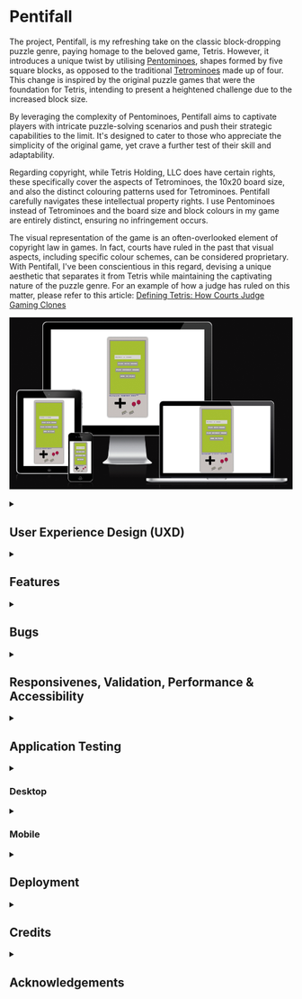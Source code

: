 # Pentifall

The project, Pentifall, is my refreshing take on the classic block-dropping puzzle genre, paying homage to the beloved game, Tetris. However, it introduces a unique twist by utilising [Pentominoes](https://en.wikipedia.org/wiki/Pentomino), shapes formed by five square blocks, as opposed to the traditional [Tetrominoes](https://en.wikipedia.org/wiki/Tetromino) made up of four. This change is inspired by the original puzzle games that were the foundation for Tetris, intending to present a heightened challenge due to the increased block size.

By leveraging the complexity of Pentominoes, Pentifall aims to captivate players with intricate puzzle-solving scenarios and push their strategic capabilities to the limit. It's designed to cater to those who appreciate the simplicity of the original game, yet crave a further test of their skill and adaptability.

Regarding copyright, while Tetris Holding, LLC does have certain rights, these specifically cover the aspects of Tetrominoes, the 10x20 board size, and also the distinct colouring patterns used for Tetrominoes. Pentifall carefully navigates these intellectual property rights. I use Pentominoes instead of Tetrominoes and the board size and block colours in my game are entirely distinct, ensuring no infringement occurs.

The visual representation of the game is an often-overlooked element of copyright law in games. In fact, courts have ruled in the past that visual aspects, including specific colour schemes, can be considered proprietary. With Pentifall, I've been conscientious in this regard, devising a unique aesthetic that separates it from Tetris while maintaining the captivating nature of the puzzle genre. For an example of how a judge has ruled on this matter, please refer to this article: [Defining Tetris: How Courts Judge Gaming Clones](https://arstechnica.com/gaming/2012/06/defining-tetris-how-courts-judge-gaming-clones/)

![Pentifall](assets/images/amiresponsive.png)

<!-- UXD -->
<details>
<summary><h2>User Experience Design (UXD)</h2></summary>

<!-- Strategy -->
<details>
<summary><h3>Strategy</h3></summary>

<!-- Strategy - User Stories -->
<details>
<summary><h4>User Stories</h4></summary>

#### First Time Visitor Goals

- As a First Time User, I want to easily understand the main purpose of the game and learn more about its unique concept.
- As a First Time User, I want to be able to easily navigate the game interface, access instructions and start playing immediately.
- As a First Time User, I want to have a responsive gaming experience, allowing me to play on my desktop or mobile device seamlessly.
- As a First Time User, I want to find ways to follow the game's updates on different social media platforms.

#### Returning Visitor Goals

- As a Returning User, I want to experience new challenges and levels in the game that help me further enhance my problem-solving skills.
- As a Returning User, I want to be able to share my scores and compete with other users to increase the game's interactivity and excitement.
- As a Returning User, I want to be able to easily contact the game developer to provide feedback or report issues.

#### Frequent Visitor Goals

- As a Frequent User, I want to check if there are any updates, new levels or features added to the game.
- As a Frequent User, I want to keep track of my progress and improvements in the game over time.
- As a Frequent User, I want to subscribe to the game updates so that I receive notifications about any major changes, new challenges or game-related news.

</details>
<details>
<summary><h4>Site Owner Goals</h4></summary>

- As a Site Owner, I want to create an engaging and responsive game that provides a unique spin on classic puzzle mechanics.
- As a Site Owner, I want to inform users of any new updates, features or changes in the game, keeping them engaged and excited.
- As a Site Owner, I want to explore potential revenue avenues, such as in-app purchases or partnerships with game-related entities.
- As a Site Owner, I want to increase the exposure of the game on social media platforms, building a broader community of puzzle game enthusiasts.
- As a Site Owner, I want to receive feedback and communication from the users, allowing for game improvement and community engagement.
- As a Site Owner, I want to establish a bond with the users, allowing them to know the person behind the game, building trust, and a sense of community.

</details>

<!-- Strategy - Competition -->
<details>
<summary><h4>Competition</h4></summary>

[Tetris](https://en.wikipedia.org/wiki/Tetris): The timeless classic that started the falling block puzzle genre. Its simple mechanics, combined with its engaging gameplay, have made it a staple in the gaming world. It continues to appeal to a broad range of players, offering both casual and competitive gaming modes.

Strengths:

- Wide recognition: The game is a household name and synonymous with the falling-block puzzle genre.
- Simple yet addictive gameplay: Its mechanics are easy to understand but hard to master, which keeps players engaged.
- Multi-platform availability: It is available on almost all gaming platforms, allowing for a broad player base.

Weaknesses:

- Limited innovation: The game has largely remained the same since its inception, which might make some players seek more innovative alternatives.
- No multi-player: The classic version lacks real-time multiplayer capabilities, which are in high demand today.

[Tetr](Tetr.io): This is an online multiplayer version of Tetris. Its primary selling point is the ability to play against other players in real-time, offering both casual and competitive modes.

Strengths:

- Real-time multiplayer: It allows players to compete against each other in real-time, a feature that is not common in many Tetris-like games.
- Customisable experience: Players can adjust various game settings to their preference.

Weaknesses:

- Complexity: The various customisable settings may seem overwhelming to new or casual players.
- Less well-known: Compared to Tetris, it has lower brand recognition and popularity.

[Pentix (1986)](https://tetris.wiki/Pentix): Pentix is a variant of the classic Tetris game, developed and released in 1986. Like Tetris, it's a falling block puzzle game. The key distinction lies in its use of Pentominoes - geometric shapes composed of five square blocks - as opposed to Tetrominoes (four square blocks) used in classic Tetris. This increases the complexity of the gameplay and makes it more challenging for players. It was one of the first major adaptations of the Tetris concept.

Strengths:

- Unique mechanics: Utilising Pentominoes increases the complexity of the game, offering a new layer of challenge for players.
- Early innovator: Being an early variant of Tetris, it has historical significance in the evolution of falling block puzzle games.

Weaknesses:

- Dated graphics: As a game from 1986, the visual presentation can be considered outdated compared to modern games, potentially less appealing to younger audiences.
- Lower recognition: Despite its innovative gameplay, it's not as well-known as Tetris or other similar games, resulting in a smaller player base.
- Limited platforms: Being an older game, it might not be available on modern gaming platforms, limiting its accessibility.
</details>

<!-- Strategy - Strategy Tradeoffs -->
<details>
<summary><h4>Strategy Tradeoffs</h4></summary>

![Pentifall Tradeoff Table](assets/images/readme/uxd/strategy/pentifall_strategy-tradeoffs-table.png)

![Pentifall Surge Tradeoff_Graph](assets/images/readme/uxd/strategy/pentifall_strategy_tradeoffs_graph.png)

</details>

<!-- Scope -->
<details>
    <summary><h3>Scope</h3></summary>

<!-- Scope - Sprint 1 -->
<details>
    <summary><h4>Sprint 1</h4></summary>

#### Sprint 1 Features

- Build a responsive falling puzzle game
- Educate users on how to play the game - Inform users about the controls
- Option to play with or without music - Including a music option can enhance the overall gaming experience and keep player's more engaged.

#### Sprint 1 Requirement Types

- Languages: HTML, CSS & Javascript
- Text
- Audio

</details>

<!-- Scope - Sprint 2 -->
<details>
    <summary><h4>Sprint 2</h4></summary>

#### Sprint 2 Features

- Community building through competition - Introducing score-sharing and leadboards can foster a sense of community and competition among players.
- Social media presence - An active social media presense can help keep the community engaged, provide updates and attrack new users.

#### Sprint 2 Requirement Types

- Languages: HTML, CSS & Javascript
- Text
- Audio

</details>

<!-- Scope - Sprint 3 -->
<details>
    <summary><h4>Sprint 3+</h4></summary>

#### Sprint 3+ Features

- Adaptive difficulty levels - Catering to a wide range of players, from beginners to puzzle game veterans, by introducing different difficult settings can enhance user engagement.
- Interactive tutorials - A tutorial mode can help new usders understand the gameplay mechanics.
- Game updates and new challenges - Regularly updating the game with new levels or challenges can keep players engaged and returning.
- Monetisation - In-app purchases, such as aesthetic upgrades or additional challenges.

#### Sprint 3+ Requirement Types

- Languages: HTML, CSS & JavaScript
- Text
- Audio

</details>
</details>

<!-- Structure -->
<details>
    <summary><h3>Structure</h3></summary>

Touchpoints - Responsive Website

![Pentifall Surge Information Architecture](assets/images/readme/uxd/structure/pentifall-information-architecture.png)

</details>

<!-- Skeleton -->
<details>
    <summary><h3>Skeleton</h3></summary>

<h4>Pentifall Wireframes</h4>

Start Screen
![Start Screen](assets/images/readme/uxd/skeleton/pentifall-startscreen.png)

Game Screen
![Game Screen](assets/images/readme/uxd/skeleton/pentifall-gamescreen.png)

How To Play Screen
![How To Play Screen](assets/images/readme/uxd/skeleton/pentifall-how_to_play_screen.png)

Game Over Screen
![Game Over Screen](assets/images/readme/uxd/skeleton/pentifall-game_over_screen.png)

</details>

<!-- Surface -->
<details>
    <summary><h3>Surface</h3></summary>

<h4>Fonts</h4>

All text - [Press Start 2P](https://fonts.google.com/specimen/Press+Start+2P?preview.text=Please%20enter%203%20characters%20or%20more&preview.text_type=custom)
I'm going with Press Start 2P for all of my text as it lends itself well to a game.

<h4>Colours</h4>

Drawing significant inspiration from the classic Game Boy, I was intrigued by the distinctive green screen. This design choice was made to ensure optimal visibility for black colors. Despite my extensive search, I was unable to find a precise hexadecimal color code for this unique shade of green. Nevertheless, I opted for #9bbc0f.

For accurately capturing the colors of the physical Game Boy, I used the [Eye Dropper](https://eyedropper.org/) tool on an image of the [Game Boy](https://en.wikipedia.org/wiki/Game_Boy#/media/File:Game-Boy-FL.jpg). This approach provided me with a faithful representation of the console's iconic color palette.

<summary><h4>Technologies Used</h4></summary>

<details>
<summary><h5>Languages</h5></summary>

- HTML
- CSS
- Javascript

</details>

<details>
<summary><h5>Websites, Software & other Tools</h5></summary>

- [Codeanywhere](https://codeanywhere.com/solutions/collaborate) This is was my IDE for the project.
- [CodePen](codepen.io) I used this to test code outside of [Codeanywhere](https://codeanywhere.com/solutions/collaborate) so that I didn't use up hours unnecessarily.
- [Git](https://git-scm.com/) Used to commit and push code to [Github](https://github.com/).
- [Github](https://github.com/) This was used as a remote repository and I also used Github pages to host the live site.
- [Conventional Commits](https://www.conventionalcommits.org/en/v1.0.0-beta.2/) Used to learn and stick to a conventional commit framework.
- [Illustrator](https://www.adobe.com/uk/products/illustrator.html) Used to create image that I used for the favicon.
- [AdobeXD](https://helpx.adobe.com/support/xd.html) Used to create wireframes.
- [Google Fonts](https://fonts.google.com/) Sourcing fonts.
- [Google Webfonts Helper](https://gwfh.mranftl.com/fonts) Used to download google fonts in WOFF2 format.
- [W3Schools](https://www.w3schools.com/) Used to learn more about CSS and Javascript.
- [MDN Web Docs](https://developer.mozilla.org/en-US/docs/Web/JavaScript) Used to learn more about Javascript.
- [Youtube](https://www.youtube.com/) Used to learn more about Git, CSS and Javascript.
- [Codepen](https://codepen.io/sosuke/pen/Pjoqqp) Used to learn more about CSS and Javascript.
- [Am I Responsive?](https://ui.dev/amiresponsive) Used to create mock-ups for various screen sizes.
- [Dynamic Drive](http://tools.dynamicdrive.com/favicon/) Used to create favicon.

</details>
</details>
</details>
</details>

</details>

<!-- FEATURES -->
<details>

<summary><h2>Features</h2></summary>

<h3>Navigation</h3>
All navigation is controlled with buttons. From the *Start Screen* you are able to navigate to:
- The *Game With Sound*
- The *Game Without Sound*
- *How To Play Page* that displays

From the _How To Play Page_ you are able to navigate to:

- The _Start Screen_

From the _Game Over Page_ you are able to navigate to:

- The _Start Screen_

You able to use these buttons either with a mouse, the keys used in the game (that are mapped to the ScriptBoy buttons) and the buttons on the ScriptBoy (actual buttons only work on touchscreen)

![Start Screen](assets/images/readme/features/pentifall-feature-start-screen.png)

<h3>Game - Pentifall</h3>
A falling puzzle game where the objective is to fit pentominoes together so that you fill rows. When you fill a row (maximum 5 at a time), a line will be cleared and you will recieve points that increase depnding on how many you clear with one block. It includes multiple features:

- Input your name - Controlled by validation so that names use letters and are within a certain size.
- Play with or without music - There is a main theme song which loops; a rendition of the Korobeiniki Russian folk song.
- Scoreboard - Showing level and score.
- Next pentomino preview - so player can plan their moves.
- Ghost pentomino - You can see where your current pentomino is going to land based on it's current trajectory.
- Move pentomino left and right.
- Rotate pentomino clockwise and counter-clockwise.
- Increase pentomino fall speed.
- Make pentomino drop instantly
- Pause game
- Mute

![Game Screen](assets/images/readme/features/pentifall-feature-game-screen.png)

- Game over screen - Displays the players name, score and the board as it was when the game goes to a fail state. Players can then navigate back to the start screen.

![Game Over Screen](assets/images/readme/features/pentifall-feature-game-over-screen.png)

<h3>How To Play Page</h3>
Display the controls based on screen size.

![How To Play Screen](assets/images/readme/features/pentifall-feature-how-to-play-screen.png)

</details>

<!-- BUGS -->
<details>
<summary><h2>Bugs</h2></summary>

<h3>Known Bugs</h3>

1. Unitended game over state - You can move a pentomino to the side of the board before it's showing and 'hook' it on one of the edges.
2. Pentomino ghost consistency - Pentomino ghost is a lighter colour for 1 game step and then becomes the consistent colour that I've set.
3. Pentomino preview - Pentomino preview display blocks at different sizes, this should be standardised.
4. Text glitch - When the select button is pressed there is an odd text glitch on the start button text.
5. Cycling through menu items with keys or d-pad is cycling through hidden buttons.
6. Pressed a button on the gameOverScreen plays the game over sound.
7. Left and Right sound isn't played for each movement when keys are held down, or pressing in quick succession. This is also the case when rotating the pentomino quickly.

<h3>Fixed Bugs</h3>

- [Start Menu not being hidden and Game Area not being displayed](https://github.com/CharlieMcGoldrick/ci-ms2-pentifall/commit/125a448757b8a1ceef63196730fca4eaab73ae41) - Change _=_ to _-_ so that the const is using the proper variable name.
- [Start Menu would show again after briefly showing game area](https://github.com/CharlieMcGoldrick/ci-ms2-pentifall/commit/4678ff341ab56b9206f82f4475b67a192d70e46a) - Remove the form tag, as I didn't actually need to input a form but just need the name input for validation and end screen.
- [gameCanvas wasn't being captured](https://github.com/CharlieMcGoldrick/ci-ms2-pentifall/commit/e39423c6ca0fe2d5146b34156706f4b488ceba4d) - Change the ID captured from _gameCanvas_ to _board_, which was the ID on the HTML Canvas tag.
- [pentominoPosition variable couldn't be found](https://github.com/CharlieMcGoldrick/ci-ms2-pentifall/commit/cde6eb663d54d0eb41c6e47893312ec54b1f8504) - Fixed spelling on variable.
- [Scope issue with gameBoard variable](https://github.com/CharlieMcGoldrick/ci-ms2-pentifall/commit/b30b382c74102f761d5a17d5faddd51ac117d9fb) - Remove _Let_ inside the function as it was already declared at the top of my script which gives it a global scope.
- [Pentominoes weren't showing on the board](https://github.com/CharlieMcGoldrick/ci-ms2-pentifall/commit/f456a3d27db121143a9ca8e85ece3dbb4bf954e0) - I gave the pentominoes a colour where the cells were being drawn.
- [Keys weren't being found](https://github.com/CharlieMcGoldrick/ci-ms2-pentifall/commit/0bc2d4c0bff5714af02c10a4929c0205ebaecf67) - Change keycode to strings of keys.
- [Game over state due to pentominoes not moving](https://github.com/CharlieMcGoldrick/ci-ms2-pentifall/commit/611e658c9fa7b254dfa0c1cec84c7144be2457fc) - In the _gameStep_ function I changed the pentomino generation to only happen when it can't move down anymore. I also added a boolean value to _movePentomino_ so that _gameStep_ knows whether the pentomino was moved successfully.
- [fastFallSpeed would only be active for a short time](https://github.com/CharlieMcGoldrick/ci-ms2-pentifall/commit/c29af702834f145e26f9100ddcbd75de855fee21) - Add a _currentSpeed_ variable, along with a boolean to check if the _down key_ is pressed down or not. If it is pressed down then the _currentSpeed_ is changed to _fastFallSpeed_.
- [Pentominoes weren't showing well on background](https://github.com/CharlieMcGoldrick/ci-ms2-pentifall/commit/7e4944fa5abb9d3ef537b9e48efad743b509e924) - Change all main colours to be a dark shade of greyscale.
- [moveSound is looped when the space is held down to rotate](https://github.com/CharlieMcGoldrick/ci-ms2-pentifall/commit/9f37c306bd2ac1e2a162c738712503d251fa4ceb) - Add a boolean (flag) to check whether the sound has been played on the key press.
- [Spacebar had wrong flag name](https://github.com/CharlieMcGoldrick/ci-ms2-pentifall/commit/4a3fbbeeb2b7a2e08e50cfebab1a2269b566079e) - Renamed flag to the variable name set at the top.
- [Pentominoes were placed off screen](https://github.com/CharlieMcGoldrick/ci-ms2-pentifall/commit/7b9c8c534ae7eb0b9e4fd07ba481ad70369cd06a) - Set the game canvas to fit within the size of the game screen based on the aspect ratio.
- [Off screen pentomino triggered game over state](https://github.com/CharlieMcGoldrick/ci-ms2-pentifall/commit/b5ce9432b01c44933a9ba00cb294d7fe5b641742) - Change the _isValidPosition_ function to not check blocks above the board, but then check if one is placed and hit's the top line.
- [Screen wasn't on top of the other elements](https://github.com/CharlieMcGoldrick/ci-ms2-pentifall/commit/a125dff383f6e7f7af2168b59785769598f38870) - Change _#screen_ to have _position:relative_ as _position:static_ doesn't work with z-index.
- [Some audio wasn't playing correctly](https://github.com/CharlieMcGoldrick/ci-ms2-pentifall/commit/566d7fec8c46343e3965ad46ae7af1f11e26f21b) - Change boolean value in _startGame_ function to _soundStatus_ and then store that vlaue in the _startGame_ variable.
- [Delay on fastFallSpeed](https://github.com/CharlieMcGoldrick/ci-ms2-pentifall/commit/cb7e26f26d6ae1f50805663bda1e0ff5f7f9a5ee) - I added the _gameStep_ function within the _key down_ controls so that these effects are instant.
- [dropPentomino can be held down](https://github.com/CharlieMcGoldrick/ci-ms2-pentifall/commit/cb7e26f26d6ae1f50805663bda1e0ff5f7f9a5ee) - This would cause frustrating gameplay, so I added a flag _isShiftKeyDown_.
- [404 error with sound icon images](https://github.com/CharlieMcGoldrick/ci-ms2-pentifall/commit/dcb93ddae181fe30d834af2ef2276d5ac34c0c35) - Removed `/` from the file path so that the images loaded correctly.
- [Sound would play when vame validation failed](https://github.com/CharlieMcGoldrick/ci-ms2-pentifall/commit/85c0efcb8548cd1c1187de1839eff07711ca5886) - Removed some code that starts playing the music when the _Play with Sound_ button is pressed.

</details>

<details>
<summary><h2>Responsivenes, Validation, Performance & Accessibility</h2></summary>

<details>
<summary><h2>Responsivenes</h2></summary>

Responsiveness was tested by using [Responsive Design Checker](https://responsivedesignchecker.com/checker.php?url=https%3A%2F%2Fcharliemcgoldrick.github.io%2Fci-ms2-pentifall%2F&width=1400&height=700).
The screen can be seen on all screen sizes and if the user scrolls a bit on mobile devices then the buttons are visible to be touched.

</details>

<h4>Validation</h4>

All HTML passed the [w3C HTML Validation](https://validator.w3.org/nu/?doc=https%3A%2F%2Fcharliemcgoldrick.github.io%2Fci-ms2-pentifall%2F).

<details>
<summary><h4>HTML Validation</h4></summary>

![w3C Validator - Markup - Index](assets/images/readme/html-validation/w3c-validator-markup-index.png)

</details>

All CSS passed the [w3C CSS Validation](https://jigsaw.w3.org/css-validator/validator?uri=https%3A%2F%2Fcharliemcgoldrick.github.io%2Fci-ms2-pentifall%2F&profile=css3svg&usermedium=all&warning=1&vextwarning=&lang=en).
<details>
<summary><h4>CSS Validation</h4></summary>

![w3C Validator - Markup - Home](assets/images/readme/css-validation/w3c-validator-css-style.png)

</details>

All JS passed the [JSHint](https://jshint.com/) validation.
<details>
<summary><h4>JS Validation</h4></summary>

There are only warnings regarding the use of certain techniques that require ES6.

</details>

<h3>Performance & Accessibility</h3>

I used [WAVE Web Accessibility Evaluation Tool](https://wave.webaim.org/) and it passed with 0 errors.

I also used [Google Lighthouse](https://developer.chrome.com/docs/lighthouse/overview) and it was in the high greens for performance, accessbility and best practises.

<details>
<summary><h4>Google Lighthouse</h4></summary>

Lighthouse Desktop Navigation Test
![Google Lighthouse - Initial Screen - Desktop](assets/images/readme/google-lighthouse/google-lighthouse-initial-screen-desktop.png)

Lighthouse Mobile Navigation Test
![Google Lighthouse - Initial Screen - Mobile](assets/images/readme/google-lighthouse/google-lighthouse-initial-screen-mobile.png)

Lighthouse Mobile Snapshot Test (I added this so that I can test the site whilst the game is running)
![Google Lighthouse - During Game - Snapshot](assets/images/readme/google-lighthouse/google-lighthouse-snapshot.png)

</details>
</details>

<!-- Application Testing -->
<details>
<summary><h2>Application Testing</h2></summary>

<h3>All Screen Sizes</h3>
<details>
<summary><h4>Start Screen</h4></summary>

Expected - When the site loads, the start screen should be presented. It should have an input, _Play with Sound_ button, _Play without Sound_ button & _How to Play_ Button displayed on the screen. At the bottom right of the screen should be a _sound off_ icon as the `isSoundOn` flag initially set to `False`. Below the screen should be the _physical_ buttons.
Testing - Tested the feature by loading the app.
Result - The feature responded as expected.

Expected - Inputting a name shorter than 3 characters or using numbers should throw up a relevant error. If both errors are met, then both errors should be displayed and the game shouldn't start.
Testing - Tested the feature by inputting a name shorter than 3 characters and inputting non-letters.
Result - The feature responded as expected.
</details>

<details>
<summary><h4>Game Screen</h4></summary>

Expected - The music should loop
Testing - Tested the feature by playing the game.
Result - The feature responded as expected.

</details>

<details>
<summary><h4>Game Over Screen</h4></summary>

Expected - Gameover screen should display the inputted name, _Final Score_, _Final Level_ and a _Start Screen_ button. In the background the gameboard should be displayed as it was before the user entered the gameover state.
Testing - Tested the feature by hitting the top of the game board which triggers the gameover state.
Result - The feature responded as expected.

Expected - Keys shouldn't be active in this screen.
Testing - Tested the feature by pressing/touching keys.
Result - There is a bug related to sound (See Known Bug 6), so it seems like the keys are still _active_.

</details>
</details>

<details>
<summary><h3>Desktop</h3></summary>

Tested on a 2560x1440 screen.

<h4>Start Screen</h4>
Expected - Hovering the cursor over the buttons should change the colour.
Testing - Tested the feature by using the cursor to hover over the buttons.
Result - The feature responded as expected.

Expected - Clicking the _Play with Sound_ button should start the game with sound and the _sound off_ icon should disappear.
Testing - Tested the feature by clicking the _Play with Sound_ button.
Result - The feature responded as expected.

Expected - Clicking the _Play without Sound_ button should start the game without sound and the _sound off_ icon should disappear.
Testing - Tested the feature by clicking the _Play without Sound_ button.
Result - The feature responded as expected.

Expected - Clicking the _How to Play_ button should display _How to play Screen_.
Testing - Tested the feature by clicking the _How to Play_ button.
Result - The feature responded as expected.

<h4>How To Play Screen</h4>

Expected - The desktop controls should be displayed.
Testing - Tested the feature by clicking the _How to Play_ button.
Result - The feature responded as expected.

Expected - Clicking the _Start Screen_ button should return the user back to the start screen.
Testing - Tested the feature by clicking the _Start Screen_ button.
Result - The feature responded as expected.

<h4>Game Screen</h4>

Expected - Pressing the right and left arrow key should move the pentomino respectivly. A sound should be played if the sound is on.
Testing - Tested the feature by pressing the right and left arrow key.
Result - The feature didn't respond as expected due to a bug related to sound (See Known Bug 7).

Expected - Holding the right and left arrow key should move the pentomino respectivly. A sound should be played if the sound is on.
Testing - Tested the feature by pressing the right and left arrow key.
Result - The feature didn't respond as expected due to a bug related to sound (See Known Bug 7).

Expected - Pressing the up arrow key should rotate the pentomino counter-clockwise. A sound should be played if the sound is on.
Testing - Tested the feature by pressing the up arrow key.
Result - The feature didn't respond as expected due to a bug related to sound (See Known Bug 7).

Expected - Pressing the down arrow key should rotate the pentomino clockwise. A sound should be played if the sound is on.
Testing - Tested the feature by pressing the down arrow key.
Result - The feature didn't respond as expected due to a bug related to sound (See Known Bug 7).

Expected - Pressing the spacebar should speed up the pentomino fall.
Testing - Tested the feature by pressing the spacebar.
Result - The feature responded as expected.

Expected - Holding the spacebar should speed up the pentomino fall.
Testing - Tested the feature by holding the spacebar.
Result - The feature responded as expected.

Expected - Pressing the shift key should instantly place the pentomino.
Testing - Tested the feature by pressing the shift key.
Result - The feature responded as expected.

Expected - Pressing the CTRL key should pause the game and the sound should stop.
Testing - Tested the feature by pressing the CTRL key.
Result - The feature responded as expected.

Expected - Pressing the M key should mute the game. The relative sound icon should be displayed.
Testing - Tested the feature by pressing M key.
Result - The feature responded as expected.

<h4>Game Over Screen</h4>

Expected - Clicking the _Start Screen_ button should return the user to the the _Start Screen_.
Testing - Tested the feature by clicking the _Start Screen_ button.
Result - The feature responded as expected.
</details>


</details>

<details>
<summary><h3>Mobile</h3></summary>

Tested on a Galaxy S8 screen.

<h4>Start Screen</h4>

Expected - Using the _dpad_ the cursor over the buttons should change the colour to signify what is currently selected.
Testing - Tested the feature by using the dpad to select menu elements.
Result - The feature technically works but there is a bug (See Known Bug 5).

Expected - Pressing the _x_ button should start the game or show controls if the button is currently selected.
Testing - Tested the feature by using the _dpad_ to select each button and then pressed _x_ to select that button.
Result - The feature responded as expected.

Expected - Touching the _Play with Sound_ button should start the game with sound and the _sound off_ icon should disappear.
Testing - Tested the feature by touching the _Play with Sound_ button.
Result - The feature responded as expected.

Expected - Touching the _Play without Sound_ button should start the game without sound and the _sound off_ icon should disappear.
Testing - Tested the feature by touching the _Play without Sound_ button.
Result - The feature responded as expected.

Expected - Touching the _How to Play_ button should display the _How to play Screen_.
Testing - Tested the feature by touching the _How to Play_ button.
Result - The feature responded as expected.

<h4>How To Play Screen</h4>

Expected - The mobile controls should be displayed.
Testing - Tested the feature by clicking the _How to Play_ button.
Result - The feature responded as expected.

Expected - Touching the _Start Screen_ button should return the user back to the start screen.
Testing - Tested the feature by touching the _Start Screen_ button.
Result - The feature responded as expected.

<h4>Game Screen</h4>

Expected - Touching the right and left dpad should move the pentomino respectivly. A sound should be played if the sound is on.
Testing - Tested the feature by touching the right and left arrow key.
Result - The feature didn't respond as expected due to a bug related to sound (See Known Bug 7).

Expected - Touching the up dpad should rotate the pentomino counter-clockwise. A sound should be played if the sound is on.
Testing - Tested the feature by touching the dpad.
Result - The feature didn't respond as expected due to a bug related to sound (See Known Bug 7).

Expected - Touching the down dpad should rotate the pentomino clockwise. A sound should be played if the sound is on.
Testing - Tested the feature by touching the down dpad.
Result - The feature didn't respond as expected due to a bug related to sound (See Known Bug 7).

Expected - Touching the Y action button should speed up the pentomino fall.
Testing - Tested the feature by touching the Y action button.
Result - The feature responded as expected.

Expected - Continuously touching the Y action button should speed up the pentomino fall.
Testing - Tested the feature by holding the Y action button.
Result - The feature responded as expected.

Expected - Touching the X action button should instantly place the pentomino.
Testing - Tested the feature by touching the X action button.
Result - The feature responded as expected.

Expected - Touching the Start button should pause the game and the sound should stop.
Testing - Tested the feature by touching the Start button.
Result - The feature responded as expected.

Expected - Touching the Select button should mute the game. The relative sound icon should be displayed.
Testing - Tested the feature by touching the Select button.
Result - The feature responded as expected.

<h4>Game Over Screen</h4>

Expected - Touching the _Start Screen_ button should return the user to the the _Start Screen_.
Testing - Tested the feature by touching the _Start Screen_ button.
Result - The feature responded as expected.

</details>
</details>

<!-- DEPLOYMENT -->
<details>
<summary><h2>Deployment</h2></summary>

I have deployed this website on GitHub Pages. To do this yourself, follow the steps below:

1. Log in to your GitHub account and navigate to the repository you wish to deploy.
2. Click on the "Settings" tab.
3. In the left-hand navigation menu, click on the "Pages" button.
4. Under "Source", click on the dropdown that says "None" and then select "main".
5. Wait for a few seconds and the page should automatically refresh.
6. In GitHub Pages, you can see the link to your published site.

To make a clone of this repository, follow these steps:

1. Login to your GitHub account.
2. Go to the repository by visiting the link: [Charlie McGoldrick Github - Pentifall Repo](https://github.com/CharlieMcGoldrick/ci-ms2-pentifall).
3. Click the "Code" button and then use the copy button next to the link to copy the link.
4. In your IDE of choice, open a new terminal and use the following clone command:
   `git clone <https://github.com/CharlieMcGoldrick/ci-ms2-pentifall>`.
5. You will now have a copy of the repository in you local version.

To fork this repository, follow these steps:

1. Log in to your GitHub account.
2. Go to the repository you want to fork, which is located at: [Charlie McGoldrick Github - Pentifall Repo](https://github.com/CharlieMcGoldrick/ci-ms2-pentifall).
3. In the top-right corner of the repository page, click on the "Fork" button
4. GitHub will prompt you to select where you want to fork the repository. Choose your personal account or organization.
5. Wait for the forking process to complete. Once it's done, you will be redirected to your forked repository under your GitHub account.

NOTE: Any changes pushed to the main branch automatically show up on the website.

</details>

<!-- Credits -->
<details>
<summary><h2>Credits</h2></summary>

The following credits are used to inspire colour ideas, create the favicon, source royality free sound or inspire techniques used in this project.

- [W3Schools](https://www.w3schools.com/) Used to learn more about CSS and Javascript
- - [Flexbox](https://www.w3schools.com/css/css3_flexbox.asp) Used to reinforce objects.
- - [Arrays](https://www.w3schools.com/js/js_arrays.asp) Used to reinforce knowledge on arrays.
- - [Objects](https://www.w3schools.com/js/js_objects.asp) Used to reinforce knowledge pn objects.
- [MDN Web Docs](https://developer.mozilla.org/en-US/docs/Web/JavaScript) Used to learn more about Javascript.
- - [Arrow Function expression](https://developer.mozilla.org/en-US/docs/Web/JavaScript/Reference/Functions/Arrow_functions) Learned about Arrow Functions expressions.
- - [Switch Statements](https://developer.mozilla.org/en-US/docs/Web/JavaScript/Reference/Statements/switch) Reinforced knowledge about switch statements.
- - [Ternary Operator](https://developer.mozilla.org/en-US/docs/Web/JavaScript/Reference/Operators/Conditional_operator) Reinforced knowledge about ternary operators.
- - [KeyboardEvent](https://developer.mozilla.org/en-US/docs/Web/API/KeyboardEvent/key) Reinforced knowledge about a KeyboardEvent.
- [Kevin Powell](https://www.youtube.com/@KevinPowell) Helpful CSS tips.
- - [calc() lets you do some real CSS magic](https://www.youtube.com/watch?v=PKVKwluRTfo) Used for some inspiration with CSS calc, which I used for the height and width of the ScriptBoy.
- [Free Code Camp](https://www.youtube.com/@freecodecamp) To learn JavaScript.
- - [Learn JavaScript - Full Course for Beginners](https://www.youtube.com/watch?v=PkZNo7MFNFg) No specific code used, but I went through this to reinforce what I learnt from Code Institute.
- [Am I Responsive?](https://ui.dev/amiresponsive) Used to create mock-ups for various screen sizes.
- [Color Space](https://mycolor.space/) Used to create colour palette.
- [Dynamic Drive](http://tools.dynamicdrive.com/favicon/) Used to create favicon.
- [Pixabay](https://pixabay.com/) Use for royality free sounds.

</details>

<!-- Acknowledgements -->
<details>
<summary><h2>Acknowledgements</h2></summary>

- Thank you to Katherine Evans for creating a Viola and Piano rendition of the Korobeiniki folk song.
- Thank you to my mentor; Graeme Taylor and Code Institute (including the Slack community), for the great support, advice, and guidance.
- Thank you to my friends and family for their patience and understanding whilst working on this project.

</details>
